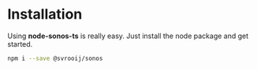 # Installation

Using **node-sonos-ts** is really easy. Just install the node package and get started.

```bash
npm i --save @svrooij/sonos
```
